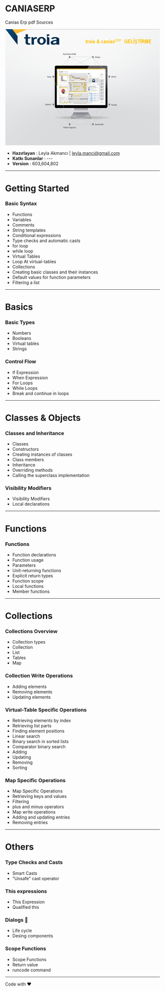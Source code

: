 # CANIASERP
Canias Erp pdf Sources

![Background Image](assets/Canias-1.png)
* **Hazırlayan**      : Leyla Akmancı | [leyla.manci@gmail.com](mailto:leyla.manci@gmail.com)
* **Katkı Sunanlar**  : ---
* **Version**  : 603,604,802


***

# Getting Started

### Basic Syntax

* Functions
* Variables
* Comments
* String templates
* Conditional expressions
* Type checks and automatic casts
* for loop
* while loop
* Virtual Tables
* Loop At virtual-tables
* Collections
* Creating basic classes and their instances
* Default values for function parameters
* Filtering a list

***

# Basics

### Basic Types

* Numbers
* Booleans
* Virtual tables
* Strings

### Control Flow

* If Expression
* When Expression
* For Loops
* While Loops
* Break and continue in loops

***

# Classes & Objects

### Classes and Inheritance

* Classes
* Constructors
* Creating instances of classes
* Class members
* Inheritance
* Overriding methods
* Calling the superclass implementation

### Visibility Modifiers

* Visibility Modifiers
* Local declarations

***

# Functions

### Functions

* Function declarations
* Function usage
* Parameters
* Unit-returning functions
* Explicit return types
* Function scope
* Local functions
* Member functions

***

# Collections

### Collections Overview

* Collection types
* Collection
* List
* Tables
* Map

### Collection Write Operations

* Adding elements
* Removing elements
* Updating elements

### Virtual-Table Specific Operations

* Retrieving elements by index
* Retrieving list parts
* Finding element positions
* Linear search
* Binary search in sorted lists
* Comparator binary search
* Adding
* Updating
* Removing
* Sorting

### Map Specific Operations

* Map Specific Operations
* Retrieving keys and values
* Filtering
* plus and minus operators
* Map write operations
* Adding and updating entries
* Removing entries
***

# Others

### Type Checks and Casts

* Smart Casts
* "Unsafe" cast operator

### This expressions

* This Expression
* Qualified this

### Dialogs 🌈

* Life cycle
* Desing components

### Scope Functions

* Scope Functions
* Return value
* runcode command

***


Code with ❤️




